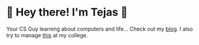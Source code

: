 # 👋 Hey there! I'm Tejas 🚀

Your CS Guy learning about computers and life...
Check out my [blog](https://screenager.vercel.app/blog).
I also try to manage [this](https://github.com/orgs/C3GECA/) at my college.
